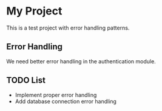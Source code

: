 # My Project

This is a test project with error handling patterns.

## Error Handling
We need better error handling in the authentication module.

## TODO List
- Implement proper error handling
- Add database connection error handling
